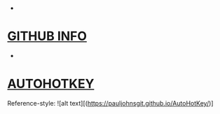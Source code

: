 *
# [GITHUB INFO](https://pauljohnsgit.github.io/GitHub-Info/)
*
# [AUTOHOTKEY](https://pauljohnsgit.github.io/AutoHotKey/)


Reference-style: 
![alt text][(https://pauljohnsgit.github.io/AutoHotKey/)]

[logo]: https://github.com/adam-p/markdown-here/raw/master/src/common/images/icon48.png "Logo Title Text 2"
